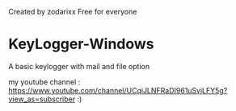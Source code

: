 Created by zodarixx
Free for everyone
# KeyLogger-Windows
A basic keylogger with mail and file option

my youtube channel : https://www.youtube.com/channel/UCqiJLNFRaDI961uSvjLFY5g?view_as=subscriber :)
